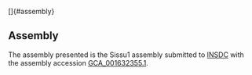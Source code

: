 []{#assembly}

Assembly
--------

The assembly presented is the Sissu1 assembly submitted to
[INSDC](http://www.insdc.org) with the assembly accession
[GCA\_001632355.1](http://www.ebi.ac.uk/ena/data/view/GCA_001632355.1).
